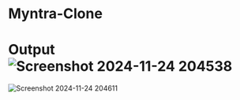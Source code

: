 # Myntra-Clone

# Output![Screenshot 2024-11-24 204538](https://github.com/user-attachments/assets/95ec93a0-b67e-4b28-848b-ffb5a2146863)
![Screenshot 2024-11-24 204611](https://github.com/user-attachments/assets/0771c808-e9fb-46db-a436-66d3f83f50a7)
